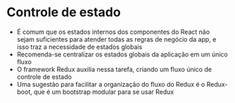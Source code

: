 # Controle de estado
* É comum que os estados internos dos componentes do React não sejam suficientes para atender todas as regras de negócio da app, e isso traz a necessidade de estados globais
* Recomenda-se centralizar os estados globais da aplicação em um único fluxo
* O framework Redux auxilia nessa tarefa, criando um fluxo único de controle de estado
* Uma sugestão para facilitar a organização do fluxo do Redux é o Redux-boot, que é um bootstrap modular para se usar Redux
